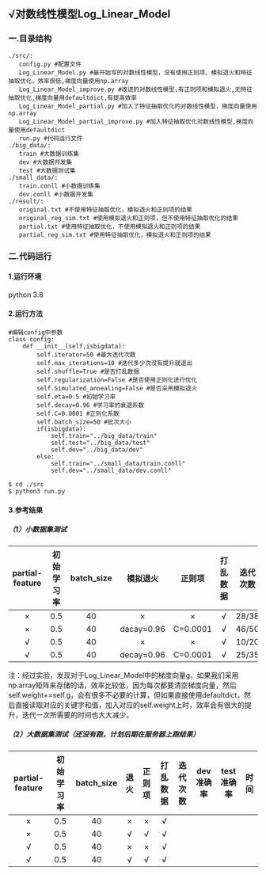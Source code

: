 ## √对数线性模型Log_Linear_Model

### 一.目录结构

```
./src/:
   config.py #配置文件
   Log_Linear_Model.py #最开始写的对数线性模型，没有使用正则项、模拟退火和特征抽取优化，效率很低,梯度向量使用np.array
   Log_Linear_Model_improve.py #改进的对数线性模型,有正则项和模拟退火,无特征抽取优化,梯度向量用defaultdict,有提高效率
   Log_Linear_Model_partial.py #加入了特征抽取优化的对数线性模型，梯度向量使用np.array
   Log_Linear_Model_partial_improve.py #加入特征抽取优化对数线性模型,梯度向量使用defaultdict
   run.py #代码运行文件
./big_data/:
   train #大数据训练集
   dev #大数据开发集
   test #大数据测试集
./small_data/:
   train.conll #小数据训练集
   dev.conll #小数据开发集
./result/:
   original.txt #不使用特征抽取优化，模拟退火和正则项的结果
   original_reg_sim.txt #使用模拟退火和正则项，但不使用特征抽取优化的结果
   partial.txt #使用特征抽取优化，不使用模拟退火和正则项的结果
   partial_reg_sim.txt #使用特征抽取优化，模拟退火和正则项的结果
```

### 二.代码运行

#### 1.运行环境

python 3.8

#### 2.运行方法

```
#编辑config中参数
class config:
    def __init__(self,isbigdata):
        self.iterator=50 #最大迭代次数
        self.max_iterations=10 #迭代多少次没有提升就退出
        self.shuffle=True #是否打乱数据
        self.regularization=False #是否使用正则化进行优化
        self.Simulated_annealing=False #是否采用模拟退火
        self.eta=0.5 #初始学习率
        self.decay=0.96 #学习率的衰退系数
        self.C=0.0001 #正则化系数
        self.batch_size=50 #批次大小
        if(isbigdata):
            self.train="../big_data/train"
            self.test="../big_data/test"
            self.dev="../big_data/dev"
        else:
            self.train="../small_data/train.conll"
            self.dev="../small_data/dev.conll"
```

```
$ cd ./src
$ python3 run.py
```

#### 3.参考结果

##### （1）小数据集测试

| partial-feature | 初始学习率 | batch_size |  模拟退火  |  正则项  | 打乱数据 | 迭代次数 | dev准确率 | 时间 |
| :-------------: | :--------: | :--------: | :--------: | :------: | :------: | :------: | :-------: | :--: |
|        ×        |    0.5     |     40     |     ×      |    ×     |    √     |  28/38   |  87.46%   | 885  |
|        ×        |    0.5     |     40     | dacay=0.96 | C=0.0001 |    √     |  46/50   |  87.49%   | 1219 |
|        √        |    0.5     |     40     |     ×      |    ×     |    √     |   10/20   |  87.55%   |  67  |
|        √        |    0.5     |     40     | decay=0.96 | C=0.0001 |    √     |  25/35   |  87.60%   | 154  |

注：经过实验，发现对于Log_Linear_Model中的梯度向量g，如果我们采用np.array矩阵来存储的话，效率比较低，因为每次都要清空梯度向量，然后self.weight+=self.g，会有很多不必要的计算，但如果直接使用defaultdict，然后直接读取对应的关键字和值，加入对应的self.weight上时，效率会有很大的提升，迭代一次所需要的时间也大大减少。

##### （2）大数据集测试（还没有跑，计划后期在服务器上跑结果）

| partial-feature | 初始学习率 | batch_size | 退火 | 正则项 | 打乱数据 | 迭代次数 | dev准确率 | test准确率 | 时间 |
| :-------------: | :--------: | :--------: | :--: | :----: | :------: | :------: | :-------: | :--------: | :--: |
|        ×        |    0.5     |     40     |  ×   |   ×    |    √     |          |           |            |      |
|        ×        |    0.5     |     40     |  √   |   √    |    √     |          |           |            |      |
|        √        |    0.5     |     40     |  ×   |   ×    |    √     |          |           |            |      |
|        √        |    0.5     |     40     |  √   |   √    |    √     |          |           |            |      |

